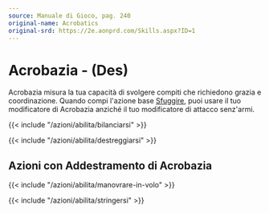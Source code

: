 ```yaml
---
source: Manuale di Gioco, pag. 240
original-name: Acrobatics
original-srd: https://2e.aonprd.com/Skills.aspx?ID=1
---
```


# Acrobazia - (Des)

Acrobazia misura la tua capacità di svolgere compiti che richiedono grazia e
coordinazione. Quando compi l'azione base [Sfuggire](/azioni/base/sfuggire),
puoi usare il tuo modificatore di Acrobazia anziché il tuo modificatore di
attacco senz'armi.

{{< include "/azioni/abilita/bilanciarsi" >}}

{{< include "/azioni/abilita/destreggiarsi" >}}

## Azioni con Addestramento di Acrobazia

{{< include "/azioni/abilita/manovrare-in-volo" >}}

{{< include "/azioni/abilita/stringersi" >}}
